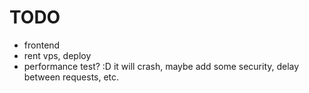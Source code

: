 # TODO

- frontend
- rent vps, deploy
- performance test? :D it will crash, maybe add some security, delay between requests, etc.
